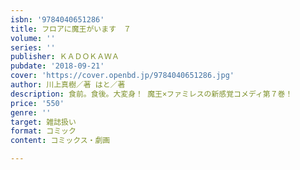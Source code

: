 ```yaml
---
isbn: '9784040651286'
title: フロアに魔王がいます　７
volume: ''
series: ''
publisher: ＫＡＤＯＫＡＷＡ
pubdate: '2018-09-21'
cover: 'https://cover.openbd.jp/9784040651286.jpg'
author: 川上真樹／著 はと／著
description: 食前。食後。大変身！ 魔王×ファミレスの新感覚コメディ第７巻！
price: '550'
genre: ''
target: 雑誌扱い
format: コミック
content: コミックス・劇画

---
```

